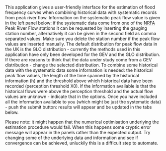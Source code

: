 This application gives a user-friendly interface for the estimation of flood frequency curves when combining historical data with systematic records from peak river flow. 
Information on the systematic peak flow value is given in the left panel below: if the systematic data come from one of the [NRFA](http://nrfa.ceh.ac.uk/peak-flow-data) Peak River Flow stations it can be requested by inserting the gauging station number, alternatively it can be given in the second field as comma separated values. Make sure you delete the station number if the peak flow values are inserted manually. 
The default distribution for peak flow data in the UK is the GLO distribution - currently the methods used in this application have only been developed for the GEV and the GLO distribution.
If there are reasons to think that the data under study come from a GEV distribution - change the selected distribution.
To combine some historical data with the systematic data some information is needed: the historical peak flow values, the length of the time spanned by the historical information (h) and the threshold above which historical data have been recorded (perception threshold X0). 
If the information available is that the historical flows were above the perception threshold and the actual flow values are unknown - indicate that in the options. 
Once you have included all the information available to you (which might be just the systematic data) - push the submit button: results will appear and be updated in the tabs below.


Please note: it might happen that the numerical optimisation underlying the estimation procedure would fail. When this happens some cryptic error message will appear in the panels rather than the expected output. Try changing some of the underlying data and information and see if convergence can be achieved, unluckily this is a difficult step to automate. 
